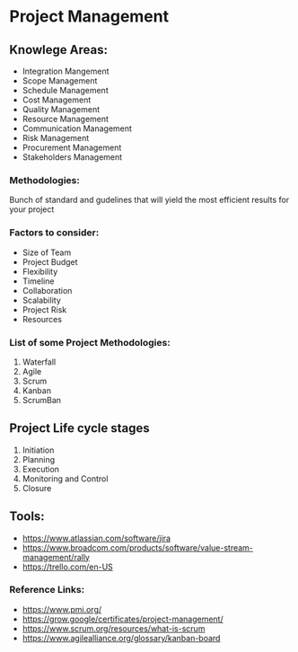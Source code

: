 # Project Management

## Knowlege Areas:
- Integration Mangement
- Scope Management
- Schedule Management
- Cost Management
- Quality Management
- Resource Management
- Communication Management
- Risk Management
- Procurement Management
- Stakeholders Management


### Methodologies: 
Bunch of standard and gudelines that will yield the most efficient results for your project 

### Factors to consider:
- Size of Team
- Project Budget
- Flexibility
- Timeline
- Collaboration
- Scalability
- Project Risk
- Resources

### List of some Project Methodologies:
1) Waterfall
2) Agile
3) Scrum
4) Kanban
5) ScrumBan


## Project Life cycle stages
1) Initiation
2) Planning
3) Execution
4) Monitoring and Control
5) Closure


## Tools:
- https://www.atlassian.com/software/jira
- https://www.broadcom.com/products/software/value-stream-management/rally
- https://trello.com/en-US

### Reference Links:
- https://www.pmi.org/
- https://grow.google/certificates/project-management/
- https://www.scrum.org/resources/what-is-scrum
- https://www.agilealliance.org/glossary/kanban-board
